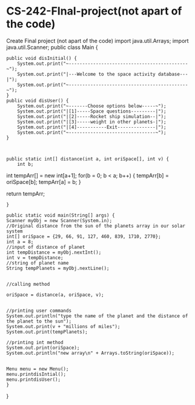 # CS-242-FInal-project(not apart of the code)

Create Final project (not apart of the code)
import java.util.Arrays;
import java.util.Scanner;
public class Main {


	public void disInitial() {
		System.out.print("~--------------------------------------------~");
		System.out.print("|---Welcome to the space activity database---|");
		System.out.print("~--------------------------------------------~");
	}
	public void disUser() {
		System.out.print("~-------Choose options below-----~");
		System.out.print("|[1]-----Space questions---------|");
		System.out.print("|[2]-----Rocket ship simulation--|");
		System.out.print("|[3]-----weight in other planets-|");
		System.out.print("|[4]-----------Exit--------------|");
		System.out.print("~--------------------------------~");
	}


 
	public static int[] distance(int a, int oriSpace[], int v) {
		int b;
		
	
int tempArr[] = new int[a+1];
for(b = 0; b < a; b++) {
	tempArr[b] = oriSpace[b];
	tempArr[a] = b;
}


return tempArr;
		
	}

	public static void main(String[] args) {
	Scanner myObj = new Scanner(System.in);
	//Original distance from the sun of the planets array in our solar system
	int[] oriSpace = {29, 66, 91, 127, 460, 839, 1710, 2770}; 
	int a = 8;
	//input of distance of planet
	int tempDistance = myObj.nextInt(); 
	int v = tempDistance;
	//string of planet name
	String tempPlanets = myObj.nextLine();
	
	
	//calling method 
	
	oriSpace = distance(a, oriSpace, v);
	
	
	//printing user commands
	System.out.println("type the name of the planet and the distance of the planet to the sun");
	System.out.print(v + "millions of miles");
	System.out.print(tempPlanets);
	
	//printing int method
	System.out.print(oriSpace);
	System.out.println("new array\n" + Arrays.toString(oriSpace));

 
	Menu menu = new Menu();
	menu.printdisIntial();
	menu.printdisUser();
	}
}
